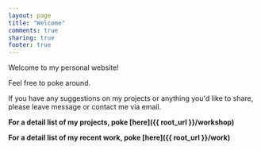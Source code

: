 ```yaml
---
layout: page
title: "Welcome"
comments: true
sharing: true
footer: true
---
```

Welcome to my personal website!

Feel free to poke around.

If you have any suggestions on my projects or anything you'd like to share, please leave message or contact me via email.

**For a detail list of my projects, poke [here]({{ root_url }}/workshop)**

**For a detail list of my recent work, poke [here]({{ root_url }}/work)**